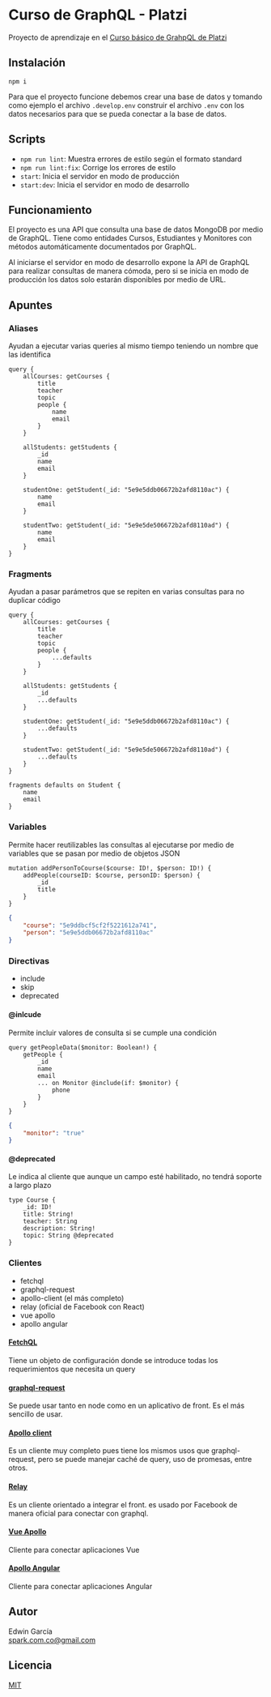# Curso de GraphQL - Platzi

Proyecto de aprendizaje en el [Curso básico de GrahpQL de Platzi](https://platzi.com/clases/graphql/)

## Instalación

```shell
npm i
```

Para que el proyecto funcione debemos crear una base de datos y tomando como ejemplo el archivo `.develop.env` construir el archivo `.env` con los datos necesarios para que se pueda conectar a la base de datos.

## Scripts

- `npm run lint`: Muestra errores de estilo según el formato standard
- `npm run lint:fix`: Corrige los errores de estilo
- `start`: Inicia el servidor en modo de producción
- `start:dev`: Inicia el servidor en modo de desarrollo

## Funcionamiento

El proyecto es una API que consulta una base de datos MongoDB por medio de GraphQL.
Tiene como entidades Cursos, Estudiantes y Monitores con métodos automáticamente documentados por GraphQL.

Al iniciarse el servidor en modo de desarrollo expone la API de GraphQL para realizar consultas de manera cómoda, pero si se inicia en modo de producción los datos solo estarán disponibles por medio de URL.

## Apuntes

### Aliases

Ayudan a ejecutar varias queries al mismo tiempo teniendo un nombre que las identifica

```
query {
    allCourses: getCourses {
        title
        teacher
        topic
        people {
            name
            email
        }
    }

    allStudents: getStudents {
        _id
        name
        email
    }

    studentOne: getStudent(_id: "5e9e5ddb06672b2afd8110ac") {
        name
        email
    }

    studentTwo: getStudent(_id: "5e9e5de506672b2afd8110ad") {
        name
        email
    }
}
```

### Fragments

Ayudan a pasar parámetros que se repiten en varias consultas para no duplicar código

```
query {
    allCourses: getCourses {
        title
        teacher
        topic
        people {
            ...defaults
        }
    }

    allStudents: getStudents {
        _id
        ...defaults
    }

    studentOne: getStudent(_id: "5e9e5ddb06672b2afd8110ac") {
        ...defaults
    }

    studentTwo: getStudent(_id: "5e9e5de506672b2afd8110ad") {
        ...defaults
    }
}

fragments defaults on Student {
    name
    email
}
```

### Variables

Permite hacer reutilizables las consultas al ejecutarse por medio de variables que se pasan por medio de objetos JSON

```
mutation addPersonToCourse($course: ID!, $person: ID!) {
    addPeople(courseID: $course, personID: $person) {
        _id
        title
    }
}
```

```json
{
    "course": "5e9ddbcf5cf2f5221612a741",
    "person": "5e9e5ddb06672b2afd8110ac"
}
```

### Directivas

- include
- skip
- deprecated

#### @inlcude

Permite incluir valores de consulta si se cumple una condición

```
query getPeopleData($monitor: Boolean!) {
    getPeople {
        _id
        name
        email
        ... on Monitor @include(if: $monitor) {
            phone
        }
    }
}
```

```json
{
    "monitor": "true"
}
```

#### @deprecated

Le indica al cliente que aunque un campo esté habilitado, no tendrá soporte a largo plazo

```
type Course {
    _id: ID!
    title: String!
    teacher: String
    description: String!
    topic: String @deprecated
}
```

### Clientes

- fetchql
- graphql-request
- apollo-client (el más completo)
- relay  (oficial de Facebook con React)
- vue apollo
- apollo angular


#### [FetchQL](https://www.npmjs.com/package/fetchql)

Tiene un objeto de configuración donde se introduce todas los requerimientos que necesita un query

#### [graphql-request](https://www.npmjs.com/package/graphql-request)

Se puede usar tanto en node como en un aplicativo de front. Es el más sencillo de usar.

#### [Apollo client](https://www.npmjs.com/package/apollo-client)

Es un cliente muy completo pues tiene los mismos usos que graphql-request, pero se puede manejar caché de query, uso de promesas, entre otros.

#### [Relay](https://relay.dev/)

Es un cliente orientado a integrar el front. es usado por Facebook de manera oficial para conectar con graphql.

#### [Vue Apollo](https://apollo.vuejs.org/)

Cliente para conectar aplicaciones Vue

#### [Apollo Angular](https://www.apollographql.com/docs/angular/)

Cliente para conectar aplicaciones Angular

## Autor

Edwin García  
spark.com.co@gmail.com

## Licencia
[MIT](./LICENSE)